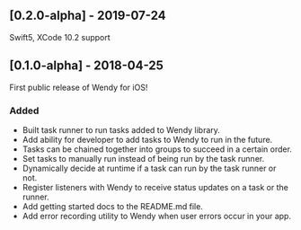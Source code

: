 ## [0.2.0-alpha] - 2019-07-24

Swift5, XCode 10.2 support

## [0.1.0-alpha] - 2018-04-25
First public release of Wendy for iOS! 

### Added
- Built task runner to run tasks added to Wendy library.
- Add ability for developer to add tasks to Wendy to run in the future.
- Tasks can be chained together into groups to succeed in a certain order. 
- Set tasks to manually run instead of being run by the task runner.
- Dynamically decide at runtime if a task can run by the task runner or not.
- Register listeners with Wendy to receive status updates on a task or the runner.
- Add getting started docs to the README.md file.
- Add error recording utility to Wendy when user errors occur in your app.
